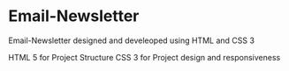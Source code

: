 # Email-Newsletter
 Email-Newsletter designed and develeoped using HTML and CSS 3
 
HTML 5 for Project Structure
CSS 3 for Project design and responsiveness

